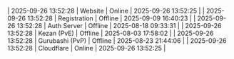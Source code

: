 | 2025-09-26 13:52:28 | Website | Online | 2025-09-26 13:52:25 |
| 2025-09-26 13:52:28 | Registration | Offline | 2025-09-09 16:40:23 |
| 2025-09-26 13:52:28 | Auth Server | Offline | 2025-08-18 09:33:31 |
| 2025-09-26 13:52:28 | Kezan (PvE) | Offline | 2025-08-03 17:58:02 |
| 2025-09-26 13:52:28 | Gurubashi (PvP) | Offline | 2025-08-23 21:44:06 |
| 2025-09-26 13:52:28 | Cloudflare | Online | 2025-09-26 13:52:25 |
